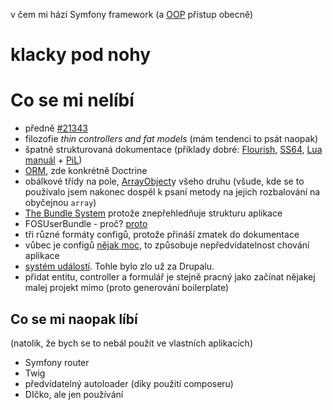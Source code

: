 v čem mi hází Symfony framework (a [OOP](https://en.wikipedia.org/wiki/Object-oriented_programming) přístup obecně)

# klacky pod nohy

# Co se mi nelíbí

- předně [#21343](https://github.com/symfony/symfony/issues/21343)
- filozofie *thin controllers and fat models* (mám tendenci to psát naopak)
- špatně strukturovaná dokumentace (příklady dobré: [Flourish](http://flourishlib.com/docs/HowDoI), [SS64](https://ss64.com), [Lua manuál](http://www.lua.org/manual/5.1/manual.html) + [PiL](http://www.lua.org/pil/contents.html))
- [ORM](https://en.wikipedia.org/wiki/Object-relational_mapping), zde konkrétně Doctrine
- obálkové třídy na pole, [ArrayObject](http://php.net/manual/en/class.arrayobject.php)y všeho druhu (všude, kde se to používalo jsem nakonec dospěl k psaní metody na jejich rozbalování na obyčejnou `array`)
- [The Bundle System](https://symfony.com/doc/current/bundles.html) protože znepřehledňuje strukturu aplikace
- FOSUserBundle - proč? [proto](https://jolicode.com/blog/do-not-use-fosuserbundle)
- tři různé formáty configů, protože přináší zmatek do dokumentace
- vůbec je configů [nějak moc](https://github.com/severak/klacky-pod-nohy/blob/master/1aizha.jpg), to způsobuje nepředvídatelnost chování aplikace
- [systém událostí](http://symfony.com/doc/current/event_dispatcher.html). Tohle bylo zlo už za Drupalu.
- přidat entitu, controller a formulář je stejně pracný jako začínat nějakej malej projekt mimo (proto generování boilerplate)

## Co se mi naopak líbí

(natolik, že bych se to nebál použít ve vlastních aplikacích)

- Symfony router
- Twig
- předvídatelný autoloader (díky použití composeru)
- DIčko, ale jen používání
